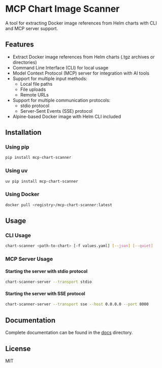# MCP Chart Image Scanner

A tool for extracting Docker image references from Helm charts with CLI and MCP server support.

## Features

- Extract Docker image references from Helm charts (.tgz archives or directories)
- Command Line Interface (CLI) for local usage
- Model Context Protocol (MCP) server for integration with AI tools
- Support for multiple input methods:
  - Local file paths
  - File uploads
  - Remote URLs
- Support for multiple communication protocols:
  - stdio protocol
  - Server-Sent Events (SSE) protocol
- Alpine-based Docker image with Helm CLI included

## Installation

### Using pip

```bash
pip install mcp-chart-scanner
```

### Using uv

```bash
uv pip install mcp-chart-scanner
```

### Using Docker

```bash
docker pull <registry>/mcp-chart-scanner:latest
```

## Usage

### CLI Usage

```bash
chart-scanner <path-to-chart> [-f values.yaml] [--json] [--quiet]
```

### MCP Server Usage

#### Starting the server with stdio protocol

```bash
chart-scanner-server --transport stdio
```

#### Starting the server with SSE protocol

```bash
chart-scanner-server --transport sse --host 0.0.0.0 --port 8000
```

## Documentation

Complete documentation can be found in the [docs](./docs) directory.

## License

MIT
